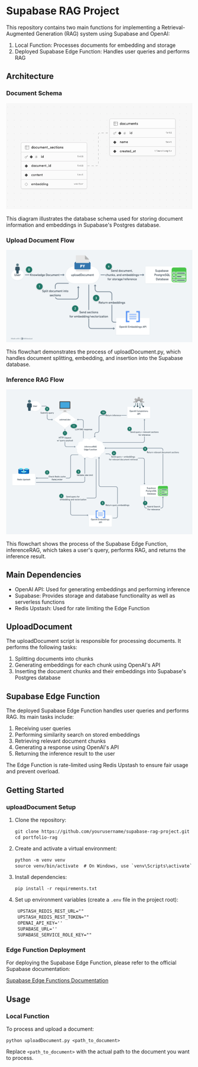 # Supabase RAG Project

This repository contains two main functions for implementing a Retrieval-Augmented Generation (RAG) system using Supabase and OpenAI:

1. Local Function: Processes documents for embedding and storage
2. Deployed Supabase Edge Function: Handles user queries and performs RAG

## Architecture

### Document Schema
![Document Schema](assets/DocumentSchema.png)

This diagram illustrates the database schema used for storing document information and embeddings in Supabase's Postgres database.

### Upload Document Flow
![Upload Document Flow](assets/uploadDocument.png)

This flowchart demonstrates the process of uploadDocument.py, which handles document splitting, embedding, and insertion into the Supabase database.

### Inference RAG Flow
![Inference RAG Flow](assets/inferenceRAG.png)

This flowchart shows the process of the Supabase Edge Function, inferenceRAG, which takes a user's query, performs RAG, and returns the inference result.

## Main Dependencies

- OpenAI API: Used for generating embeddings and performing inference
- Supabase: Provides storage and database functionality as well as serverless functions
- Redis Upstash: Used for rate limiting the Edge Function

## UploadDocument

The uploadDocument script is responsible for processing documents. It performs the following tasks:

1. Splitting documents into chunks
2. Generating embeddings for each chunk using OpenAI's API
3. Inserting the document chunks and their embeddings into Supabase's Postgres database

## Supabase Edge Function

The deployed Supabase Edge Function handles user queries and performs RAG. Its main tasks include:

1. Receiving user queries
2. Performing similarity search on stored embeddings
3. Retrieving relevant document chunks
4. Generating a response using OpenAI's API
5. Returning the inference result to the user

The Edge Function is rate-limited using Redis Upstash to ensure fair usage and prevent overload.

## Getting Started

### uploadDocument Setup

1. Clone the repository:
   ```
   git clone https://github.com/yourusername/supabase-rag-project.git
   cd portfolio-rag
   ```

2. Create and activate a virtual environment:
   ```
   python -m venv venv
   source venv/bin/activate  # On Windows, use `venv\Scripts\activate`
   ```

3. Install dependencies:
   ```
   pip install -r requirements.txt
   ```

4. Set up environment variables (create a `.env` file in the project root):
   ```
    UPSTASH_REDIS_REST_URL=""
    UPSTASH_REDIS_REST_TOKEN=""
    OPENAI_API_KEY=''
    SUPABASE_URL=''
    SUPABASE_SERVICE_ROLE_KEY=""
   ```

### Edge Function Deployment

For deploying the Supabase Edge Function, please refer to the official Supabase documentation:

[Supabase Edge Functions Documentation](https://supabase.com/docs/guides/functions)

## Usage

### Local Function

To process and upload a document:

```
python uploadDocument.py <path_to_document>
```

Replace `<path_to_document>` with the actual path to the document you want to process.
